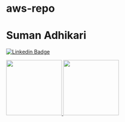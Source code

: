 # aws-repo


# Suman Adhikari
[![Linkedin Badge](https://img.shields.io/badge/Suman%20Adhikari-0077B5?style=for-the-badge&logo=linkedin&logoColor=white)](https://www.linkedin.com/in/dralmostright/)



<p align="justify">
  <a href="https://github.com/dralmostright/aws-repo">
    <img
      height="150"
      src="https://github-readme-stats.vercel.app/api?username=dralmostright&count_private=true&show_icons=true&custom_title=Github%20Status&show=issues&theme=radical"
    />
  </a>
   <a href="https://github.com/dralmostright/aws-repo">
    <img
      height="150"
      src="https://github-readme-stats.vercel.app/api/top-langs/?username=dralmostright&layout=compact&theme=radical" />
  </a>  
</p>
